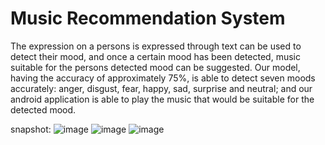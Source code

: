 # Music Recommendation System

The expression on a persons is expressed through text can be used to detect their mood, and once a certain mood has been detected, music suitable for the persons detected mood can be suggested. Our model, having the accuracy of approximately 75%, is able to detect seven moods accurately: anger, disgust, fear, happy, sad, surprise and neutral; and our android application is able to play the music that would be suitable for the detected mood.

snapshot:
![image](https://github.com/Sundar-1002/MusicApp/assets/110343412/c98cbb26-009f-4b42-987b-e39fcf5ab4f8)
![image](https://github.com/Sundar-1002/MusicApp/assets/110343412/b73694d0-c068-430c-9a3d-122a4641ca06)
![image](https://github.com/Sundar-1002/MusicApp/assets/110343412/a19dff74-fca2-43dd-8dd8-244663cc5cc9)
